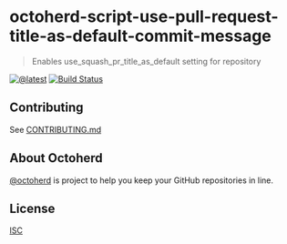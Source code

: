 # octoherd-script-use-pull-request-title-as-default-commit-message

> Enables use_squash_pr_title_as_default setting for repository

[![@latest](https://img.shields.io/npm/v/octoherd-script-use-pull-request-title-as-default-commit-message.svg)](https://www.npmjs.com/package/octoherd-script-use-pull-request-title-as-default-commit-message)
[![Build Status](https://github.com/gr2m/octoherd-script-use-pull-request-title-as-default-commit-message/workflows/Test/badge.svg)](https://github.com/gr2m/octoherd-script-use-pull-request-title-as-default-commit-message/actions?query=workflow%3ATest+branch%3Amain)

## Contributing

See [CONTRIBUTING.md](CONTRIBUTING.md)

## About Octoherd

[@octoherd](https://github.com/octoherd/) is project to help you keep your GitHub repositories in line.

## License

[ISC](LICENSE.md)
